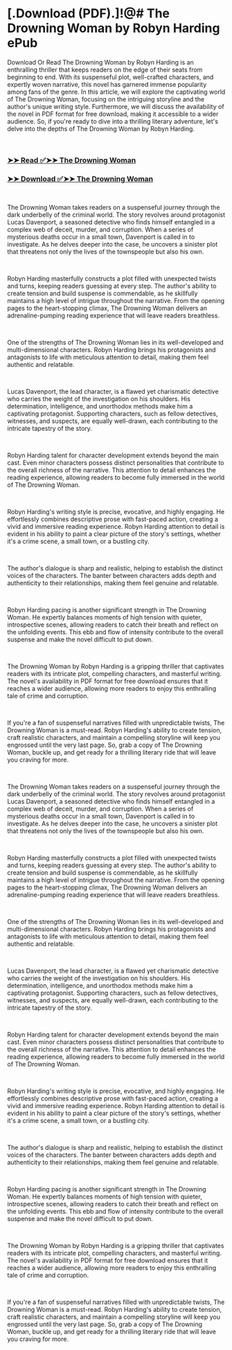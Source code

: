# [.Download (PDF).]!@# The Drowning Woman by Robyn Harding ePub

<p>Download Or Read The Drowning Woman by Robyn Harding is an enthralling thriller that keeps readers on the edge of their seats from beginning to end. With its suspenseful plot, well-crafted characters, and expertly woven narrative, this novel has garnered immense popularity among fans of the genre. In this article, we will explore the captivating world of The Drowning Woman, focusing on the intriguing storyline and the author's unique writing style. Furthermore, we will discuss the availability of the novel in PDF format for free download, making it accessible to a wider audience. So, if you're ready to dive into a thrilling literary adventure, let's delve into the depths of The Drowning Woman by Robyn Harding.</p>
<p>&nbsp;</p>

### [➤➤ Read ✅➤➤ The Drowning Woman](https://pdf2worldwide.blogspot.com/id/62874245)

### [➤➤ Download ✅➤➤ The Drowning Woman](https://pdf2worldwide.blogspot.com/id/62874245)

<p>&nbsp;</p>
<p>The Drowning Woman takes readers on a suspenseful journey through the dark underbelly of the criminal world. The story revolves around protagonist Lucas Davenport, a seasoned detective who finds himself entangled in a complex web of deceit, murder, and corruption. When a series of mysterious deaths occur in a small town, Davenport is called in to investigate. As he delves deeper into the case, he uncovers a sinister plot that threatens not only the lives of the townspeople but also his own.</p>
<p>&nbsp;</p>
<p>Robyn Harding masterfully constructs a plot filled with unexpected twists and turns, keeping readers guessing at every step. The author's ability to create tension and build suspense is commendable, as he skillfully maintains a high level of intrigue throughout the narrative. From the opening pages to the heart-stopping climax, The Drowning Woman delivers an adrenaline-pumping reading experience that will leave readers breathless.</p>
<p>&nbsp;</p>
<p>One of the strengths of The Drowning Woman lies in its well-developed and multi-dimensional characters. Robyn Harding brings his protagonists and antagonists to life with meticulous attention to detail, making them feel authentic and relatable.</p>
<p>&nbsp;</p>
<p>Lucas Davenport, the lead character, is a flawed yet charismatic detective who carries the weight of the investigation on his shoulders. His determination, intelligence, and unorthodox methods make him a captivating protagonist. Supporting characters, such as fellow detectives, witnesses, and suspects, are equally well-drawn, each contributing to the intricate tapestry of the story.</p>
<p>&nbsp;</p>
<p>Robyn Harding talent for character development extends beyond the main cast. Even minor characters possess distinct personalities that contribute to the overall richness of the narrative. This attention to detail enhances the reading experience, allowing readers to become fully immersed in the world of The Drowning Woman.</p>
<p>&nbsp;</p>
<p>Robyn Harding's writing style is precise, evocative, and highly engaging. He effortlessly combines descriptive prose with fast-paced action, creating a vivid and immersive reading experience. Robyn Harding attention to detail is evident in his ability to paint a clear picture of the story's settings, whether it's a crime scene, a small town, or a bustling city.</p>
<p>&nbsp;</p>
<p>The author's dialogue is sharp and realistic, helping to establish the distinct voices of the characters. The banter between characters adds depth and authenticity to their relationships, making them feel genuine and relatable.</p>
<p>&nbsp;</p>
<p>Robyn Harding pacing is another significant strength in The Drowning Woman. He expertly balances moments of high tension with quieter, introspective scenes, allowing readers to catch their breath and reflect on the unfolding events. This ebb and flow of intensity contribute to the overall suspense and make the novel difficult to put down.</p>
<p>&nbsp;</p>
<p>The Drowning Woman by Robyn Harding is a gripping thriller that captivates readers with its intricate plot, compelling characters, and masterful writing. The novel's availability in PDF format for free download ensures that it reaches a wider audience, allowing more readers to enjoy this enthralling tale of crime and corruption.</p>
<p>&nbsp;</p>
<p>If you're a fan of suspenseful narratives filled with unpredictable twists, The Drowning Woman is a must-read. Robyn Harding's ability to create tension, craft realistic characters, and maintain a compelling storyline will keep you engrossed until the very last page. So, grab a copy of The Drowning Woman, buckle up, and get ready for a thrilling literary ride that will leave you craving for more.</p>
<p>&nbsp;</p>
<p>The Drowning Woman takes readers on a suspenseful journey through the dark underbelly of the criminal world. The story revolves around protagonist Lucas Davenport, a seasoned detective who finds himself entangled in a complex web of deceit, murder, and corruption. When a series of mysterious deaths occur in a small town, Davenport is called in to investigate. As he delves deeper into the case, he uncovers a sinister plot that threatens not only the lives of the townspeople but also his own.</p>
<p>&nbsp;</p>
<p>Robyn Harding masterfully constructs a plot filled with unexpected twists and turns, keeping readers guessing at every step. The author's ability to create tension and build suspense is commendable, as he skillfully maintains a high level of intrigue throughout the narrative. From the opening pages to the heart-stopping climax, The Drowning Woman delivers an adrenaline-pumping reading experience that will leave readers breathless.</p>
<p>&nbsp;</p>
<p>One of the strengths of The Drowning Woman lies in its well-developed and multi-dimensional characters. Robyn Harding brings his protagonists and antagonists to life with meticulous attention to detail, making them feel authentic and relatable.</p>
<p>&nbsp;</p>
<p>Lucas Davenport, the lead character, is a flawed yet charismatic detective who carries the weight of the investigation on his shoulders. His determination, intelligence, and unorthodox methods make him a captivating protagonist. Supporting characters, such as fellow detectives, witnesses, and suspects, are equally well-drawn, each contributing to the intricate tapestry of the story.</p>
<p>&nbsp;</p>
<p>Robyn Harding talent for character development extends beyond the main cast. Even minor characters possess distinct personalities that contribute to the overall richness of the narrative. This attention to detail enhances the reading experience, allowing readers to become fully immersed in the world of The Drowning Woman.</p>
<p>&nbsp;</p>
<p>Robyn Harding's writing style is precise, evocative, and highly engaging. He effortlessly combines descriptive prose with fast-paced action, creating a vivid and immersive reading experience. Robyn Harding attention to detail is evident in his ability to paint a clear picture of the story's settings, whether it's a crime scene, a small town, or a bustling city.</p>
<p>&nbsp;</p>
<p>The author's dialogue is sharp and realistic, helping to establish the distinct voices of the characters. The banter between characters adds depth and authenticity to their relationships, making them feel genuine and relatable.</p>
<p>&nbsp;</p>
<p>Robyn Harding pacing is another significant strength in The Drowning Woman. He expertly balances moments of high tension with quieter, introspective scenes, allowing readers to catch their breath and reflect on the unfolding events. This ebb and flow of intensity contribute to the overall suspense and make the novel difficult to put down.</p>
<p>&nbsp;</p>
<p>The Drowning Woman by Robyn Harding is a gripping thriller that captivates readers with its intricate plot, compelling characters, and masterful writing. The novel's availability in PDF format for free download ensures that it reaches a wider audience, allowing more readers to enjoy this enthralling tale of crime and corruption.</p>
<p>&nbsp;</p>
<p>If you're a fan of suspenseful narratives filled with unpredictable twists, The Drowning Woman is a must-read. Robyn Harding's ability to create tension, craft realistic characters, and maintain a compelling storyline will keep you engrossed until the very last page. So, grab a copy of The Drowning Woman, buckle up, and get ready for a thrilling literary ride that will leave you craving for more.</p>
<p>&nbsp;</p>
